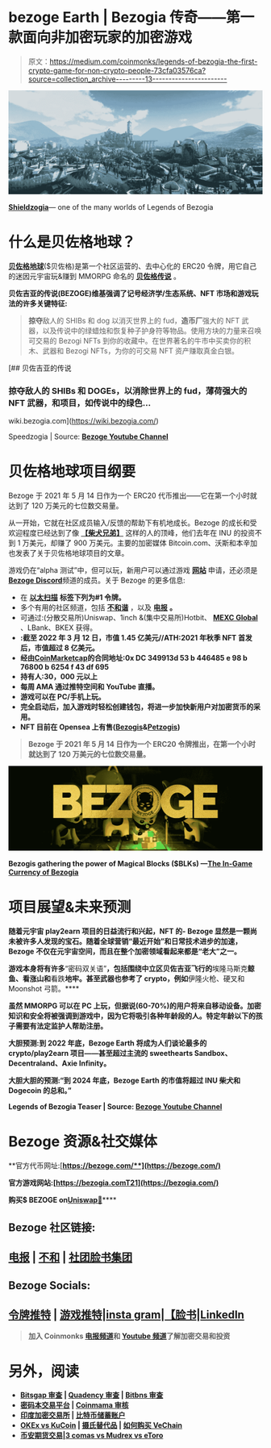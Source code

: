 # bezoge Earth | Bezogia 传奇——第一款面向非加密玩家的加密游戏

> 原文：<https://medium.com/coinmonks/legends-of-bezogia-the-first-crypto-game-for-non-crypto-people-73cfa03576ca?source=collection_archive---------13----------------------->

![](img/e6b82d370092e9e2e605e42fbec9e410.png)

[**Shieldzogia**](https://bezoge.com/nft-collectables/bezogis/blue-shieldzogi)— one of the many worlds of Legends of Bezogia

# 什么是贝佐格地球？

[**贝佐格地球**](https://bezoge.com/)($贝佐格)是第一个社区运营的、去中心化的 ERC20 令牌，用它自己的迷因元宇宙玩&赚到 MMORPG 命名的 [**贝佐格传说**](https://bezogia.com/) 。

**贝佐吉亚的传说(BEZOGE)维基强调了记号经济学/生态系统、NFT 市场和游戏玩法的许多关键特征:**

> **掠夺**敌人的 SHIBs 和 dog 以消灭世界上的 fud，**造币厂**强大的 NFT 武器，以及传说中的绿蜡烛和恢复种子护身符等物品。使用方块的力量来召唤可交易的 Bezogi NFTs 到你的收藏中。在世界著名的牛市中买卖你的积木、武器和 Bezogi NFTs，为你的可交易 NFT 资产赚取真金白银。

[](https://wiki.bezogia.com/) [## 贝佐吉亚的传说

### 掠夺敌人的 SHIBs 和 DOGEs，以消除世界上的 fud，薄荷强大的 NFT 武器，和项目，如传说中的绿色…

wiki.bezogia.com](https://wiki.bezogia.com/) 

Speedzogia | Source: [**Bezoge Youtube Channel**](https://www.youtube.com/c/BezogeEarthOfficial)

# 贝佐格地球项目纲要

Bezoge 于 2021 年 5 月 14 日作为一个 ERC20 代币推出——它在第一个小时就达到了 120 万美元的七位数交易量。

从一开始，它就在社区成员输入/反馈的帮助下有机地成长。Bezoge 的成长和受欢迎程度已经达到了像 [**【柴犬兄弟】**](https://cheddar.com/media/shiba-brothers-partner-with-bezoge-earth-project#:~:text=The%20brothers%2C%20Tommy%20and%20James,collaboration%20on%20Legends%20of%20Bezogia.) 这样的人的顶峰，他们去年在 INU 的投资不到 1 万美元，却赚了 900 万美元。主要的加密媒体 Bitcoin.com、沃斯和本辛加也发表了关于贝佐格地球项目的文章。

游戏仍在“alpha 测试”中，但可以玩，新用户可以通过游戏 [**网站**](https://bezogia.com/) 申请，还必须是[**Bezoge Discord**](https://discord.com/invite/JWT6qF7m7y)频道的成员。关于 Bezoge 的更多信息:

*   在 [**以太扫描**](https://etherscan.io/tokens/label/metaverse) **标签下列为#1 令牌。**
*   多个有用的社区频道，包括 [**不和谐**](https://www.google.com/search?q=bezoge+discord&sxsrf=APq-WBugd42e2X3ZJz9aXCFvZhle1lkU6A%3A1647109126293&ei=BuQsYszEEY6C9PwP7v-6aA&oq=bezoge+discord&gs_lcp=Cgdnd3Mtd2l6EAEYADIECCMQJzIGCAAQFhAeOgcIABBHELADOgUIABCABDoKCAAQgAQQhwIQFDoICAAQFhAKEB46CwgAEMkDEBYQChAeSgQIQRgASgQIRhgAUJYWWOYeYKQqaAJwAXgAgAFziAGSBZIBAzUuMpgBAKABAcgBCMABAQ&sclient=gws-wiz) ，以及 [**电报**](https://www.google.com/search?q=bezoge+telegram&sxsrf=APq-WBtkJEO-BCxUdrZtPFD_frXX6YqkLw%3A1647109116974&source=hp&ei=_OMsYuS9OMG5tAbQr67YDw&iflsig=AHkkrS4AAAAAYizyDOkOYLxIStyCSOb8FvMyTpll7e5A&oq=bezoge+te&gs_lcp=Cgdnd3Mtd2l6EAEYADIFCAAQgAQyBQgAEIAEOgQIIxAnOgUIABCRAjoOCC4QgAQQsQMQxwEQowI6CAguEIAEELEDOgsILhCABBDHARCjAjoICAAQsQMQgwE6BQguEIAEOggIABCABBCxAzoKCAAQgAQQhwIQFDoECAAQCjoHCAAQgAQQCjoHCCMQsAIQJzoHCC4QsQMQDToHCAAQsQMQDToECAAQDVAAWOspYIU3aARwAHgBgAHhAYgB-AqSAQU3LjUuMZgBAKABAQ&sclient=gws-wiz) **。**
*   可通过:(分散交易所)Uniswap、1inch &(集中交易所)Hotbit、 [**MEXC Global**](https://m.mexc.com/auth/signup?inviteCode=1L6ex) 、LBank、BKEX 获得。
*   [](https://www.dextools.io/app/ether/pair-explorer/0x1f964ff83c54ce447adae5cb93f9ec17018bf55b)**:截至 2022 年 3 月 12 日，市值 1.45 亿美元//ATH:2021 年秋季 NFT 首发后，市值超过 8 亿美元。**
*   **经由[**CoinMarketcap**](https://coinmarketcap.com/currencies/bezoge-earth/)的合同地址:0x DC 349913d 53 b 446485 e 98 b 76800 b 6254 f 43 df 695**
*   **持有人:30，000 元以上**
*   **每周 AMA 通过推特空间和 YouTube 直播。**
*   **游戏可以在 PC/手机上玩。**
*   **完全启动后，加入游戏时轻松创建钱包，将进一步加快新用户对加密货币的采用。**
*   **NFT 目前在 Opensea 上有售([**Bezogis**](https://opensea.io/collection/bezogis?tab=activity)&[**Petzogis**](https://opensea.io/collection/petzogis?tab=activity))**

> **Bezoge 于 2021 年 5 月 14 日作为一个 ERC20 令牌推出，在第一个小时就达到了 120 万美元的七位数交易量。**

**![](img/29e9cc37ef1db296352219d63942fdbd.png)**

**Bezogis gathering the power of Magical Blocks ($BLKs) —[**The In-Game Currency of Bezogia**](https://wiki.bezogia.com/game-mechanics/tokenomics)**

# ****项目展望&未来预测****

**随着元宇宙 play2earn 项目的日益流行和兴起，NFT 的- Bezoge 显然是一颗尚未被许多人发现的宝石。随着全球营销“最近开始”和日常技术进步的加速，Bezoge 不仅在元宇宙空间，而且在整个加密领域看起来都是“老大”之一。**

**游戏本身将有许多**“密码双关语”**，包括围绕中立区贝佐吉亚飞行的**埃隆马斯克**鲸鱼、**看涨**山和**看跌**地牢。甚至武器也参考了 crypto，例如**伊隆火枪、硬叉和 Moonshot 弓箭。****

**虽然 MMORPG 可以在 PC 上玩，但据说(60-70%)的用户将来自移动设备。加密知识和安全将被强调到游戏中，因为它将吸引各种年龄段的人。特定年龄以下的孩子需要有法定监护人帮助注册。**

****大胆预测**:到 2022 年底，Bezoge Earth 将成为人们谈论最多的 crypto/play2earn 项目——甚至超过主流的 sweethearts Sandbox、Decentraland、Axie Infinity。**

****大胆大胆的预测**:“到 2024 年底，Bezoge Earth 的市值将超过 INU 柴犬和 Dogecoin 的总和。”**

**Legends of Bezogia Teaser | Source: [**Bezoge Youtube Channel**](https://www.youtube.com/c/BezogeEarthOfficial)**

# ****Bezoge 资源&社交媒体****

**官方代币网址:[**https://bezoge.com/**](https://bezoge.com/)**

**官方游戏网站:[https://bezogia.comT21](https://bezogia.com/)**

**购买$ BEZOGE on**[**Uniswap🦄**](https://app.uniswap.org/#/swap?outputCurrency=0xdc349913d53b446485e98b76800b6254f43df695&chain=mainnet)****

## ****Bezoge 社区链接:****

## ****[**电报**](https://www.google.com/search?q=bezoge+telegram&sxsrf=APq-WBtkJEO-BCxUdrZtPFD_frXX6YqkLw%3A1647109116974&source=hp&ei=_OMsYuS9OMG5tAbQr67YDw&iflsig=AHkkrS4AAAAAYizyDOkOYLxIStyCSOb8FvMyTpll7e5A&oq=bezoge+te&gs_lcp=Cgdnd3Mtd2l6EAEYADIFCAAQgAQyBQgAEIAEOgQIIxAnOgUIABCRAjoOCC4QgAQQsQMQxwEQowI6CAguEIAEELEDOgsILhCABBDHARCjAjoICAAQsQMQgwE6BQguEIAEOggIABCABBCxAzoKCAAQgAQQhwIQFDoECAAQCjoHCAAQgAQQCjoHCCMQsAIQJzoHCC4QsQMQDToHCAAQsQMQDToECAAQDVAAWOspYIU3aARwAHgBgAHhAYgB-AqSAQU3LjUuMZgBAKABAQ&sclient=gws-wiz) **|** [**不和**](https://www.google.com/search?q=bezoge+discord&sxsrf=APq-WBugd42e2X3ZJz9aXCFvZhle1lkU6A%3A1647109126293&ei=BuQsYszEEY6C9PwP7v-6aA&oq=bezoge+discord&gs_lcp=Cgdnd3Mtd2l6EAEYADIECCMQJzIGCAAQFhAeOgcIABBHELADOgUIABCABDoKCAAQgAQQhwIQFDoICAAQFhAKEB46CwgAEMkDEBYQChAeSgQIQRgASgQIRhgAUJYWWOYeYKQqaAJwAXgAgAFziAGSBZIBAzUuMpgBAKABAcgBCMABAQ&sclient=gws-wiz) | [**社团脸书集团**](https://www.facebook.com/groups/bezoge)****

## ****Bezoge Socials:****

## ****[**令牌推特**](https://twitter.com/bezoge) **|** [**游戏推特**](https://twitter.com/legendofbezogia)**|**[**insta gram**](https://www.instagram.com/officialbezoge/)**|**[**【脸书**](https://www.facebook.com/OfficialBezoge)**|**[**LinkedIn**](https://www.linkedin.com/company/bezoge-earth/)****

> ****加入 Coinmonks [电报频道](https://t.me/coincodecap)和 [Youtube 频道](https://www.youtube.com/c/coinmonks/videos)了解加密交易和投资****

# ****另外，阅读****

*   ****[Bitsgap 审查](/coinmonks/bitsgap-review-a-crypto-trading-bot-that-makes-easy-money-a5d88a336df2) | [Quadency 审查](/coinmonks/quadency-review-a-crypto-trading-automation-platform-3068eaa374e1) | [Bitbns 审查](/coinmonks/bitbns-review-38256a07e161)****
*   ****[密码本交易平台](/coinmonks/top-10-crypto-copy-trading-platforms-for-beginners-d0c37c7d698c) | [Coinmama 审核](/coinmonks/coinmama-review-ace5641bde6e)****
*   ****[印度加密交易所](/coinmonks/bitcoin-exchange-in-india-7f1fe79715c9) | [比特币储蓄账户](/coinmonks/bitcoin-savings-account-e65b13f92451)****
*   ****[OKEx vs KuCoin](https://coincodecap.com/okex-kucoin) | [摄氏替代品](https://coincodecap.com/celsius-alternatives) | [如何购买 VeChain](https://coincodecap.com/buy-vechain)****
*   ****[币安期货交易](https://coincodecap.com/binance-futures-trading)|[3 comas vs Mudrex vs eToro](https://coincodecap.com/mudrex-3commas-etoro)****